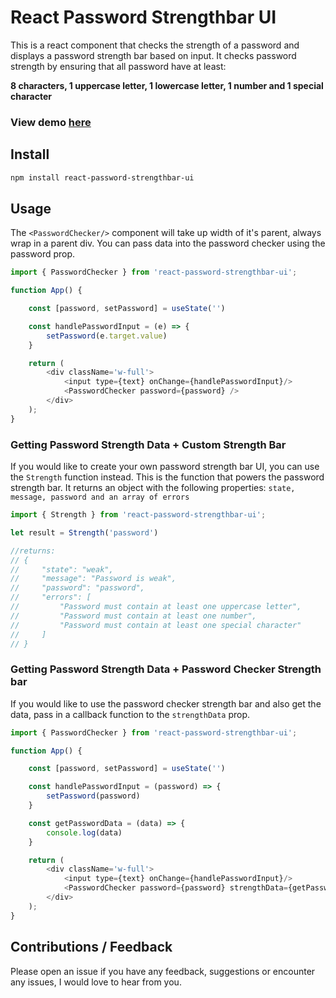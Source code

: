 # React Password Strengthbar UI

This is a react component that checks the strength of a password 
and displays a password strength bar based on input.
It checks password strength by ensuring that all
password have at least:

**8 characters, 1 uppercase letter, 1 lowercase letter, 1 number and 1 special character**


### View demo [here](https://react-strengthbar.vercel.app/)


## Install

```bash
npm install react-password-strengthbar-ui
```
## Usage

The `<PasswordChecker/>` component will take up width of it's parent, always wrap in a parent div. You can pass data into the password checker using the password prop.


```javascript
import { PasswordChecker } from 'react-password-strengthbar-ui';

function App() {

    const [password, setPassword] = useState('')

    const handlePasswordInput = (e) => {
        setPassword(e.target.value)
    }

    return (
        <div className='w-full'>
            <input type={text} onChange={handlePasswordInput}/>
            <PasswordChecker password={password} />
        </div>
    );
}

```

### Getting Password Strength Data + Custom Strength Bar


If you would like to create your own password strength bar UI, you can use the `Strength` function instead.
This is the function that powers the password strength bar. It returns an object with the following properties:
`state, message, password and an array of errors`


```javascript
import { Strength } from 'react-password-strengthbar-ui';

let result = Strength('password')

//returns:
// {
//     "state": "weak",
//     "message": "Password is weak",
//     "password": "password",
//     "errors": [
//         "Password must contain at least one uppercase letter",
//         "Password must contain at least one number",
//         "Password must contain at least one special character"
//     ]
// }

```
### Getting Password Strength Data + Password Checker Strength bar

If you would like to use the password checker strength bar and also get the data, 
pass in a callback function to the `strengthData` prop.


```javascript
import { PasswordChecker } from 'react-password-strengthbar-ui';

function App() {

    const [password, setPassword] = useState('')

    const handlePasswordInput = (password) => {
        setPassword(password)
    }

    const getPasswordData = (data) => {
        console.log(data)
    }

    return (
        <div className='w-full'>
            <input type={text} onChange={handlePasswordInput}/>
            <PasswordChecker password={password} strengthData={getPasswordData} />
        </div>
    );
}
```

## Contributions / Feedback
Please open an issue if you have any feedback, suggestions or encounter any issues, I
would love to hear from you.